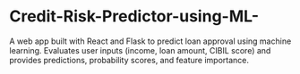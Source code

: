 # Credit-Risk-Predictor-using-ML-
A web app built with React and Flask to predict loan approval using machine learning. Evaluates user inputs (income, loan amount, CIBIL score) and provides predictions, probability scores, and feature importance.
